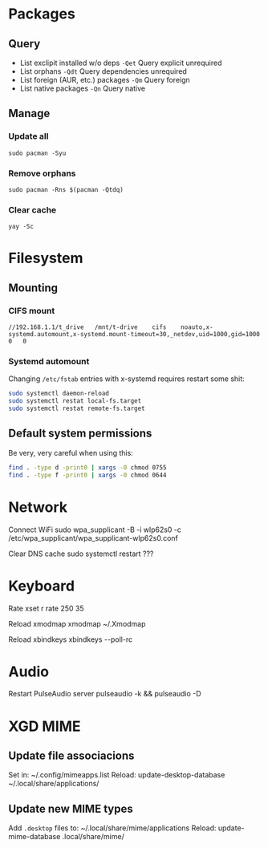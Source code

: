 Packages
================================================================================

Query
-----

- List exclipit installed w/o deps `-Qet` Query explicit unrequired
- List orphans `-Qdt` Query dependencies unrequired
- List foreign (AUR, etc.) packages `-Qm` Query foreign
- List native packages `-Qn` Query native

Manage
------

### Update all
	sudo pacman -Syu

### Remove orphans
	sudo pacman -Rns $(pacman -Qtdq)

### Clear cache
	yay -Sc

Filesystem
================================================================================

Mounting
--------

### CIFS mount

```fstab
//192.168.1.1/t_drive	/mnt/t-drive	cifs	noauto,x-systemd.automount,x-systemd.mount-timeout=30,_netdev,uid=1000,gid=1000	0	0
```

### Systemd automount

Changing `/etc/fstab` entries with x-systemd requires restart some shit:

```sh
sudo systemctl daemon-reload
sudo systemctl restat local-fs.target
sudo systemctl restat remote-fs.target
```

Default system permissions
--------------------------

Be very, very careful when using this:

```sh
find . -type d -print0 | xargs -0 chmod 0755
find . -type f -print0 | xargs -0 chmod 0644
```

Network
================================================================================

Connect WiFi
	sudo wpa_supplicant -B -i wlp62s0 -c /etc/wpa_supplicant/wpa_supplicant-wlp62s0.conf

Clear DNS cache
	sudo systemctl restart ???

Keyboard
================================================================================

Rate
	xset r rate 250 35

Reload xmodmap
	xmodmap ~/.Xmodmap

Reload xbindkeys
	xbindkeys --poll-rc

Audio
================================================================================

Restart PulseAudio server
	pulseaudio -k && pulseaudio -D

XGD MIME
================================================================================

Update file associacions
------------------------
Set in:
	~/.config/mimeapps.list
Reload:
	update-desktop-database ~/.local/share/applications/

Update new MIME types
---------------------

Add `.desktop` files to:
	~/.local/share/mime/applications
Reload:
	update-mime-database .local/share/mime/

